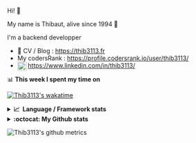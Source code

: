 Hi! 👋

My name is Thibaut, alive since 1994 🍷

I'm a backend developper

-   📝 CV / Blog : https://thib3113.fr
-   My codersRank : https://profile.codersrank.io/user/thib3113/
-   <a href="https://www.linkedin.com/in/thib3113/"><img align="left" alt="Thib3113's Linkedin" width="21px" src="https://raw.githubusercontent.com/peterthehan/peterthehan/master/assets/linkedin.svg" /></a> https://www.linkedin.com/in/thib3113/

📊 **This week I spent my time on**

[![Thib3113's wakatime](https://github-readme-stats.vercel.app/api/wakatime?username=thib3113&layout=default&theme=dracula&langs_count=6&hide_title=true&hide_border=true)](https://wakatime.com/@thib3113)

<details>
  <summary><b>📈&nbsp;&nbsp;Language&nbsp;/&nbsp;Framework stats</b></summary>
  <br/>  
  <a href='https://profile.codersrank.io/user/thib3113/'>
  <img src='http://cr-skills-chart-widget.azurewebsites.net/api/api?username=thib3113&padding=30&skills=php,batchfile,javascript,less,mysql,reactjs,scss,shell,typescript,vue'>
  </a>
</details>

<details>
  <summary><b>:octocat: My Github stats</b></summary>
  <br/>  
  
  <img src="https://github-readme-stats.vercel.app/api?username=thib3113&theme=dracula&show_icons=true&" alt="Thib3113's GitHub stats" />

<!--START_SECTION:activity-->

1. ❗️ Closed issue [#147](https://github.com/thib3113/unifi-client/issues/147) in [thib3113/unifi-client](https://github.com/thib3113/unifi-client)
2. 🎉 Merged PR [#149](https://github.com/thib3113/unifi-client/pull/149) in [thib3113/unifi-client](https://github.com/thib3113/unifi-client)
3. ❗️ Opened issue [#150](https://github.com/thib3113/unifi-client/issues/150) in [thib3113/unifi-client](https://github.com/thib3113/unifi-client)
4. 💪 Opened PR [#149](https://github.com/thib3113/unifi-client/pull/149) in [thib3113/unifi-client](https://github.com/thib3113/unifi-client)
5. ❗️ Opened issue [#148](https://github.com/thib3113/unifi-client/issues/148) in [thib3113/unifi-client](https://github.com/thib3113/unifi-client)
 <!--END_SECTION:activity-->

</details>

![Thib3113's github metrics](https://gist.githubusercontent.com/thib3113/83a96e16f8bca103f1b0e376186c66ec/raw/github-metrics.svg)
